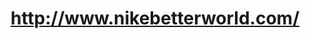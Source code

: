 ---
layout: post
title: http://www.nikebetterworld.com/
image: nikebetterworld.com-2011-09-29-clipped.png
---